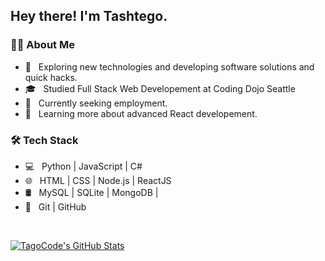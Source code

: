 <h2> Hey there! I'm Tashtego.</h2>

<h3> 👨‍💻 About Me </h3>

- 🤔 &nbsp; Exploring new technologies and developing software solutions and quick hacks.
- 🎓 &nbsp; Studied Full Stack Web Developement at Coding Dojo Seattle
- 💼 &nbsp; Currently seeking employment.
- 🌱 &nbsp; Learning more about advanced React developement.

<h3>🛠 Tech Stack</h3>

- 💻 &nbsp; Python | JavaScript | C# 
- 🌐 &nbsp; HTML | CSS | Node.js | ReactJS
- 🛢 &nbsp; MySQL | SQLite | MongoDB |
- 🔧 &nbsp; Git | GitHub

<br/>

[![TagoCode's GitHub Stats](https://github-readme-stats.vercel.app/api?username=TagoCode&show_icons=true)](https://github.com/TagoCode)

